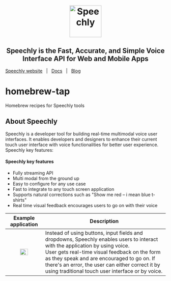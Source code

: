 <h1 align="center">
<a href="https://www.speechly.com/?utm_source=github&utm_medium=homebrew-tap&utm_campaign=header"><img src="https://www.speechly.com/images/logo.png" height="100" alt="Speechly"></a>
</h1>
<h2 align="center">
Speechly is the Fast, Accurate, and Simple Voice Interface API for Web and Mobile Apps
</h2>

[Speechly website](https://www.speechly.com/?utm_source=github&utm_medium=homebrew-tap&utm_campaign=header)&nbsp;&nbsp;&nbsp;|&nbsp;&nbsp;&nbsp;[Docs](https://www.speechly.com/docs/?utm_source=github&utm_medium=homebrew-tap&utm_campaign=header)&nbsp;&nbsp;&nbsp;|&nbsp;&nbsp;&nbsp;[Blog](https://www.speechly.com/blog/?utm_source=github&utm_mediumhomebrew-tap&utm_campaign=header)

# homebrew-tap
Homebrew recipes for Speechly tools

## About Speechly

Speechly is a developer tool for building real-time multimodal voice user interfaces. It enables developers and designers to enhance their current touch user interface with voice functionalities for better user experience. Speechly key features:

#### Speechly key features

- Fully streaming API
- Multi modal from the ground up
- Easy to configure for any use case
- Fast to integrate to any touch screen application
- Supports natural corrections such as "Show me red – i mean blue t-shirts"
- Real time visual feedback encourages users to go on with their voice

| Example application | Description |
| :---: | --- |
| <img src="https://i.imgur.com/v9o1JHf.gif" width=50%> | Instead of using buttons, input fields and dropdowns, Speechly enables users to interact with the application by using voice. <br />User gets real-time visual feedback on the form as they speak and are encouraged to go on. If there's an error, the user can either correct it by using traditional touch user interface or by voice. |
